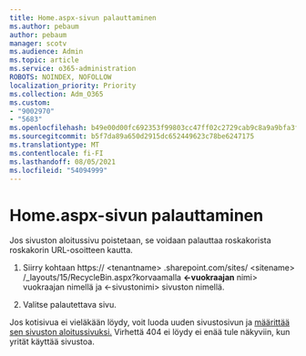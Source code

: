 ```yaml
---
title: Home.aspx-sivun palauttaminen
ms.author: pebaum
author: pebaum
manager: scotv
ms.audience: Admin
ms.topic: article
ms.service: o365-administration
ROBOTS: NOINDEX, NOFOLLOW
localization_priority: Priority
ms.collection: Adm_O365
ms.custom:
- "9002970"
- "5683"
ms.openlocfilehash: b49e00d00fc692353f99803cc47ff02c2729cab9c8a9a9bfa3ff4674d785bda5
ms.sourcegitcommit: b5f7da89a650d2915dc652449623c78be6247175
ms.translationtype: MT
ms.contentlocale: fi-FI
ms.lasthandoff: 08/05/2021
ms.locfileid: "54094999"
---
```

# <a name="recover-the-homeaspx-page"></a>Home.aspx-sivun palauttaminen

Jos sivuston aloitussivu poistetaan, se voidaan palauttaa roskakorista roskakorin URL-osoitteen kautta.

1. Siirry kohtaan https:// \<tenantname> .sharepoint.com/sites/ \<sitename> /_layouts/15/RecycleBin.aspx?korvaamalla  **<-vuokraajan** nimi> vuokraajan nimellä ja <-sivustonimi> sivuston nimellä.

2. Valitse palautettava sivu.

Jos kotisivua ei vieläkään löydy, voit luoda uuden sivustosivun ja [määrittää sen sivuston aloitussivuksi.](https://support.microsoft.com/en-gb/office/use-a-different-page-for-your-sharepoint-site-home-page-35a5022c-f84a-455d-985e-c691ab5dfa17?ui=en-us&rs=en-gb&ad=gb) Virhettä 404 ei löydy ei enää tule näkyviin, kun yrität käyttää sivustoa.
